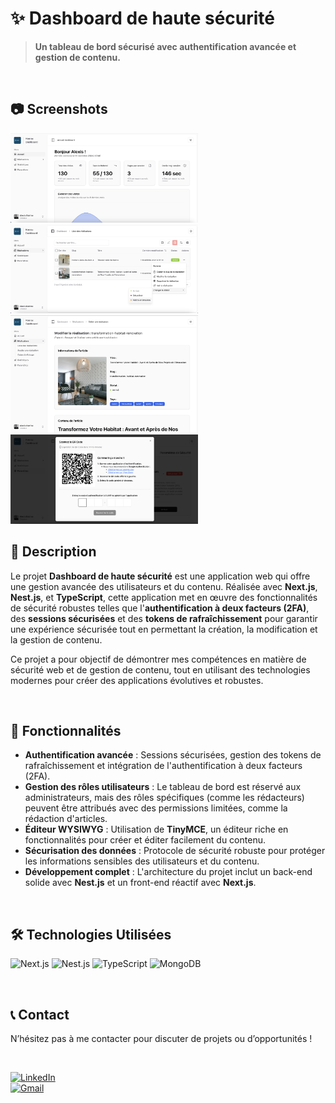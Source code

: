 # ✨ Dashboard de haute sécurité

> **Un tableau de bord sécurisé avec authentification avancée et gestion de contenu.**

<br>

## 📷 Screenshots

<img src="frontend/public/assets/images/screenshots/index.png" width="300" alt="Acceuil du dashboard">
<img src="frontend/public/assets/images/screenshots/table-article.png" width="300" alt="Liste des articles">
<img src="frontend/public/assets/images/screenshots/add-article.png" width="300" alt="Ajouter un article">
<img src="frontend/public/assets/images/screenshots/2fa.png" width="300" alt="Activation authentification 2FA">

<br>

## 📜 Description

Le projet **Dashboard de haute sécurité** est une application web qui offre une gestion avancée des utilisateurs et du contenu. Réalisée avec **Next.js**, **Nest.js**, et **TypeScript**, cette application met en œuvre des fonctionnalités de sécurité robustes telles que l'**authentification à deux facteurs (2FA)**, des **sessions sécurisées** et des **tokens de rafraîchissement** pour garantir une expérience sécurisée tout en permettant la création, la modification et la gestion de contenu.

Ce projet a pour objectif de démontrer mes compétences en matière de sécurité web et de gestion de contenu, tout en utilisant des technologies modernes pour créer des applications évolutives et robustes.

<br>

## 🚀 Fonctionnalités

- **Authentification avancée** : Sessions sécurisées, gestion des tokens de rafraîchissement et intégration de l'authentification à deux facteurs (2FA).
- **Gestion des rôles utilisateurs** : Le tableau de bord est réservé aux administrateurs, mais des rôles spécifiques (comme les rédacteurs) peuvent être attribués avec des permissions limitées, comme la rédaction d'articles.
- **Éditeur WYSIWYG** : Utilisation de **TinyMCE**, un éditeur riche en fonctionnalités pour créer et éditer facilement du contenu.
- **Sécurisation des données** : Protocole de sécurité robuste pour protéger les informations sensibles des utilisateurs et du contenu.
- **Développement complet** : L'architecture du projet inclut un back-end solide avec **Nest.js** et un front-end réactif avec **Next.js**.

<br>

## 🛠 Technologies Utilisées

![Next.js](https://img.shields.io/badge/Next.js-000000?style=for-the-badge&logo=nextdotjs&logoColor=white)
![Nest.js](https://img.shields.io/badge/Nest.js-E0234E?style=for-the-badge&logo=nestjs&logoColor=white)
![TypeScript](https://img.shields.io/badge/TypeScript-3178C6?style=for-the-badge&logo=typescript&logoColor=white)
![MongoDB](https://img.shields.io/badge/MongoDB-47A248?style=for-the-badge&logo=mongodb&logoColor=white)

<br>

## 📞 Contact

N’hésitez pas à me contacter pour discuter de projets ou d’opportunités !

<br>

[![LinkedIn](https://img.shields.io/badge/LinkedIn-0A66C2?style=for-the-badge&logo=linkedin&logoColor=white)](https://www.linkedin.com/in/alexis-estrine/)  
[![Gmail](https://img.shields.io/badge/Gmail-D14836?style=for-the-badge&logo=gmail&logoColor=white)](mailto:estrine.alexis@gmail.com)
